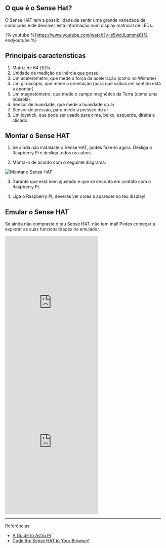 ## O que é o Sense Hat?

O Sense HAT tem a possibilidade de sentir uma grande variedade de condições e de devolver esta informação num display matricial de LEDs.

{% youtube %}https://www.youtube.com/watch?v=s5wdJLqmms8{% endyoutube %}

## Principais características

1. Matriz de 64 LEDs
2. Unidade de medição de inércia que possui:
 1. Um acelerómetro, que mede a força da aceleração (como no Wiimote)
 2. Um giroscópio, que mede a orientação (para que saibas em sentido está a apontar)
 3. Um magnetómetro, que mede o campo magnético da Terra (como uma bússola)
3. Sensor de humidade, que mede a humidade do ar
4. Sensor de pressão, para medir a pressão do ar
5. Um joystick, que pode ser usado para cima, baixo, esquerda, direita e clicado

## Montar o Sense HAT

1. Se ainda não instalaste o Sense HAT, podes faze-lo agora. Desliga o Raspberry Pi e desliga todos os cabos.

2. Monta-o de acordo com o seguinte diagrama:

![Montar o Sense HAT](https://www.raspberrypi.org/learning/astro-pi-guide/images/sense-hat-assembly.png)

3. Garante que está bem ajustado e que se enconta em contato com o Raspberry Pi.

4. Liga o Raspberry Pi, deverás ver cores a aparecer no teu display!

## Emular o Sense HAT

Se ainda não compraste o teu Sense HAT, não tem mal!
Podes começar a explorar as suas funcionalidades no emulador.

<div class="intrinsic-container">
<iframe src="https://trinket.io/embed/python/1917547125" height="450" frameborder="0" marginwidth="0" marginheight="0" allowfullscreen></iframe>
</div>


<iframe src="https://trinket.io/embed/python/1917547125" height="450" frameborder="0" marginwidth="0" marginheight="0" allowfullscreen></iframe>


---
Referências:
* [A Guide to Astro Pi](https://www.raspberrypi.org/learning/astro-pi-guide/)
* [Code the Sense HAT in Your Browser!](https://trinket.io/sense-hat)